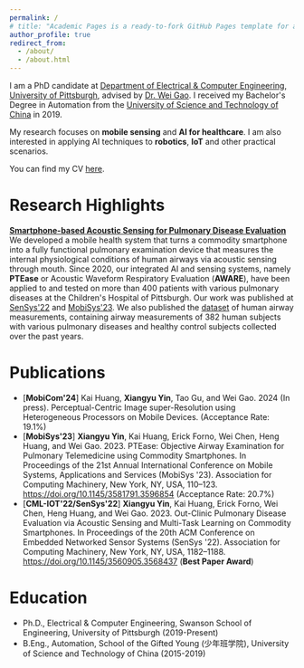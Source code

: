 ```yaml
---
permalink: /
# title: "Academic Pages is a ready-to-fork GitHub Pages template for academic personal websites"
author_profile: true
redirect_from: 
  - /about/
  - /about.html
---
```


I am a PhD candidate at [Department of Electrical & Computer Engineering, University of Pittsburgh](https://www.engineering.pitt.edu/departments/electrical-computer/), advised by [Dr. Wei Gao](https://sites.pitt.edu/~weigao/). I received my Bachelor's Degree in Automation from the [University of Science and Technology of China](ustc.edu.cn) in 2019. 

My research focuses on **mobile sensing** and **AI for healthcare**. I am also interested in applying AI techniques to **robotics**, **IoT** and other practical scenarios.

You can find my CV [here](/files/CV_XIANGYU_YIN.pdf).

Research Highlights
======
**[Smartphone-based Acoustic Sensing for Pulmonary Disease Evaluation](https://pittisl.github.io/publication/2023-ptease/)**
We developed a mobile health system that turns a commodity smartphone into a fully functional pulmonary examination device that measures the internal physiological conditions of human airways via acoustic sensing through mouth. Since 2020, our integrated AI and sensing systems, namely **PTEase** or Acoustic Waveform Respiratory Evaluation (**AWARE**), have been applied to and tested on more than 400 patients with various pulmonary diseases at the Children's Hospital of Pittsburgh. Our work was published at [SenSys'22](https://doi.org/10.1145/3560905.3568437) and [MobiSys'23](https://doi.org/10.1145/3581791.3596854). We also published the [dataset](https://huggingface.co/datasets/ericyxy98/AWARE) of human airway measurements, containing airway measurements of 382 human subjects with various pulmonary diseases and healthy control subjects collected over the past years. 

Publications
======
 - [**MobiCom'24**] Kai Huang, **Xiangyu Yin**, Tao Gu, and Wei Gao. 2024 (In press). Perceptual-Centric Image super-Resolution using Heterogeneous Processors on Mobile Devices. (Acceptance Rate: 19.1%)
 - [**MobiSys'23**] **Xiangyu Yin**, Kai Huang, Erick Forno, Wei Chen, Heng Huang, and Wei Gao. 2023. PTEase: Objective Airway Examination for Pulmonary Telemedicine using Commodity Smartphones. In Proceedings of the 21st Annual International Conference on Mobile Systems, Applications and Services (MobiSys '23). Association for Computing Machinery, New York, NY, USA, 110–123. <https://doi.org/10.1145/3581791.3596854> (Acceptance Rate: 20.7%)
 - [**CML-IOT'22/SenSys'22**] **Xiangyu Yin**, Kai Huang, Erick Forno, Wei Chen, Heng Huang, and Wei Gao. 2023. Out-Clinic Pulmonary Disease Evaluation via Acoustic Sensing and Multi-Task Learning on Commodity Smartphones. In Proceedings of the 20th ACM Conference on Embedded Networked Sensor Systems (SenSys '22). Association for Computing Machinery, New York, NY, USA, 1182–1188. <https://doi.org/10.1145/3560905.3568437> (**Best Paper Award**)

Education
======
 - Ph.D., Electrical & Computer Engineering, Swanson School of Engineering, University of Pittsburgh (2019-Present)
 - B.Eng., Automation, School of the Gifted Young (少年班学院), University of Science and Technology of China (2015-2019)
